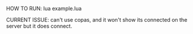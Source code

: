 HOW TO RUN: lua example.lua




CURRENT ISSUE: can't use copas, and it won't show its connected on the server but it does connect.



